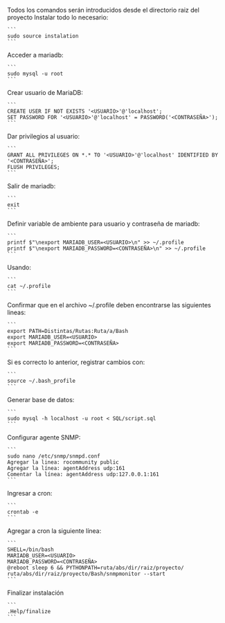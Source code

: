 Todos los comandos serán introducidos desde el directorio raiz del proyecto
Instalar todo lo necesario:

    ```
    sudo source instalation
    ```
Acceder a mariadb: 

    ```
    sudo mysql -u root
    ```
Crear usuario de MariaDB:

    ```
    CREATE USER IF NOT EXISTS '<USUARIO>'@'localhost';
    SET PASSWORD FOR '<USUARIO>'@'localhost' = PASSWORD('<CONTRASEÑA>');
    ```
Dar privilegios al usuario:

    ```
    GRANT ALL PRIVILEGES ON *.* TO '<USUARIO>'@'localhost' IDENTIFIED BY '<CONTRASEÑA>';
    FLUSH PRIVILEGES;
    ```
Salir de mariadb:

    ```
    exit
    ```
Definir variable de ambiente para usuario y contraseña de mariadb:

    ```
    printf $"\nexport MARIADB_USER=<USUARIO>\n" >> ~/.profile
    printf $"\nexport MARIADB_PASSWORD=<CONTRASEÑA>\n" >> ~/.profile
    ```
Usando:
    
    ```
    cat ~/.profile
    ```

Confirmar que en el archivo ~/.profile deben encontrarse las siguientes lineas:
    
    ```
    export PATH=Distintas/Rutas:Ruta/a/Bash
    export MARIADB_USER=<USUARIO>
    export MARIADB_PASSWORD=<CONTRASEÑA>
    ```
Si es correcto lo anterior, registrar cambios con:
    
    ```
    source ~/.bash_profile
    ```
Generar base de datos:
    
    ```
    sudo mysql -h localhost -u root < SQL/script.sql
    ```
Configurar agente SNMP:
    
    ```
    sudo nano /etc/snmp/snmpd.conf
    Agregar la linea: rocommunity public
    Agregar la línea: agentAddress udp:161
    Comentar la línea: agentAddress udp:127.0.0.1:161
    ```
Ingresar a cron:

    ```
    crontab -e
    ```
Agregar a cron la siguiente línea:
    
    ```
    SHELL=/bin/bash
    MARIADB_USER=<USUARIO>
    MARIADB_PASSWORD=<CONTRASEÑA>
    @reboot sleep 6 && PYTHONPATH=ruta/abs/dir/raiz/proyecto/ ruta/abs/dir/raiz/proyecto/Bash/snmpmonitor --start
    ```
Finalizar instalación
    
    ```
    .Help/finalize
    ```

